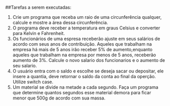 ##Tarefas a serem executadas:
1. Crie um programa que receba um raio de uma circunferência qualquer, calcule e mostre a área dessa circunferência.
2. O programa deve receber a temperatura em graus Celsius e converter para Kelvin e Fahrenheit.
3. Os funcionários de uma espresa receberão ajuste em seus salários de acordo com seus anos de contribuição. Aqueles que trabalham na empresa há mais de 5 anos irão receber 5% de aumento,enquanto aqueles que trabalham na empresa por menos de 5 anos, receberão aumento de 3%. Calcule o novo salario dos funcionarios e o aumento de seu salario.
4. O usuário entra com o saldo e escolhe se deseja sacar ou depositar, ele insere a quantia, deve retornar o saldo da conta ao final da operção. Utilize switch case.
5. Um material se divide na metade a cada segundo. Faça um programa que determine quantos segundos esse material demora para ficar menor que 500g de acordo com sua massa.

